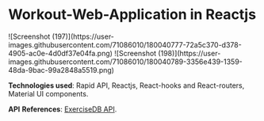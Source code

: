 <h1>Workout-Web-Application in Reactjs</h1>
![Screenshot (197)](https://user-images.githubusercontent.com/71086010/180040777-72a5c370-d378-4905-ac0e-4d0df37e04fa.png)
![Screenshot (198)](https://user-images.githubusercontent.com/71086010/180040789-3356e439-1359-48da-9bac-99a2848a5519.png)

**Technologies used**: Rapid API, Reactjs, React-hooks and React-routers, Material UI components.

**API** **References**: [ExerciseDB API](https://rapidapi.com/justin-WFnsXH_t6/api/exercisedb). 
